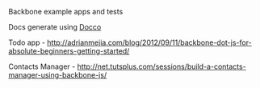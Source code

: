 Backbone example apps and tests

Docs generate using [Docco](http://jashkenas.github.com/docco/)

Todo app - <http://adrianmejia.com/blog/2012/09/11/backbone-dot-js-for-absolute-beginners-getting-started/>

Contacts Manager - <http://net.tutsplus.com/sessions/build-a-contacts-manager-using-backbone-js/>